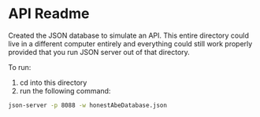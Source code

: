 # API Readme

Created the JSON database to simulate an API. This entire directory could live in a different computer entirely and everything could still work properly provided that you run JSON server out of that directory.

To run:

1. cd into this directory
1. run the following command:

```bash
json-server -p 8088 -w honestAbeDatabase.json
```